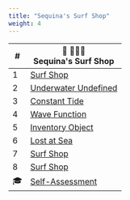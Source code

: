 ```yaml
---
title: "Sequina's Surf Shop"
weight: 4
---
```


| #   |  🌊 🏄🏾‍♂️ <br/> Sequina's Surf Shop |
| --- | --- |
| 1   | [Surf Shop](./chapters/SURF_INTRO.md) |
| 2  | [Underwater Undefined](./chapters/SURF_UNDEFINED.md) |
| 3 | [Constant Tide](./chapters/SURF_CONST.md) |
| 4 | [Wave Function](./chapters/SURF_NOT_A_FUNCTION.md) |
| 5 | [Inventory Object](./chapters/SURF_OBJECT.md) |
| 6 | [Lost at Sea](./chapters/SURF_ARRAY_PROPERTIES.md) |
| 7 | [Surf Shop](./chapters/SURF_INTRO.md) |
| 8 | [Surf Shop](./chapters/SURF_INTRO.md) |
| 🎓| [Self-Assessment](./chapters/DEBUGGER_ASSESSMENT.md) |